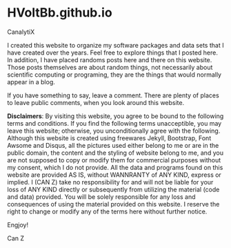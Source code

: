 # HVoltBb.github.io
CanalytiX

I created this website to organize my software packages and data sets that I have created over the years. Feel free to explore things that I posted here. In addition, I have placed randoms posts here and there on this website. Those posts themselves are about random things, not necessarily about scientific computing or programing, they are the things that would normally appear in a blog.

If you have something to say, leave a comment. There are plenty of places to leave public comments, when you look around this website. 

__Disclaimers__: By visiting this website, you agree to be bound to the following terms and conditions. If you find the following terms unacceptible, you may leave this website; otherwise, you unconditionally agree with the following. Although this website is created using freewares Jekyll, Bootstrap, Font Awsome and Disqus, all the pictures used either belong to me or are in the public domain, the content and the styling of website belong to me, and you are not supposed to copy or modify them for commercial purposes without my consent, which I do not provide. All the data and programs found on this website are provided AS IS, without WANNRANTY of ANY KIND, express or implied. I (CAN Z) take no responsibility for and will not be liable for your loss of ANY KIND directly or subsequently from utilizing the material (code and data) provided. You will be solely responsible for any loss and consequences of using the material provided on this website. I reserve the right to change or modify any of the terms here without further notice.

Engjoy!

Can Z
